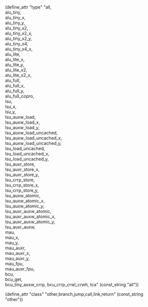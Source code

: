 (define_attr "type"
 "all,\
  alu_tiny,\
  alu_tiny_x,\
  alu_tiny_y,\
  alu_tiny_x2,\
  alu_tiny_x2_x,\
  alu_tiny_x2_y,\
  alu_tiny_x4,\
  alu_tiny_x4_x,\
  alu_lite, \
  alu_lite_x, \
  alu_lite_y, \
  alu_lite_x2,\
  alu_lite_x2_x,\
  alu_full,\
  alu_full_x,\
  alu_full_y,\
  alu_full_copro,\
  lsu,\
  lsu_x, \
  lsu_y, \
  lsu_auxw_load,\
  lsu_auxw_load_x,\
  lsu_auxw_load_y,\
  lsu_auxw_load_uncached,\
  lsu_auxw_load_uncached_x,\
  lsu_auxw_load_uncached_y,\
  lsu_load_uncached,\
  lsu_load_uncached_x,\
  lsu_load_uncached_y,\
  lsu_auxr_store,\
  lsu_auxr_store_x,\
  lsu_auxr_store_y,\
  lsu_crrp_store,\
  lsu_crrp_store_x,\
  lsu_crrp_store_y,\
  lsu_auxw_atomic,\
  lsu_auxw_atomic_x,\
  lsu_auxw_atomic_y,\
  lsu_auxr_auxw_atomic,\
  lsu_auxr_auxw_atomic_x,\
  lsu_auxr_auxw_atomic_y,\
  lsu_auxr_auxw, \
  mau,\
  mau_x,\
  mau_y,\
  mau_auxr, \
  mau_auxr_x, \
  mau_auxr_y, \
  mau_fpu,\
  mau_auxr_fpu,\
  bcu,\
  bcu_get,\
  bcu_tiny_auxw_crrp,
  bcu_crrp_crwl_crwh,
  tca"
  (const_string "all"))

(define_attr "class" "other,branch,jump,call,link,return" (const_string "other"))

